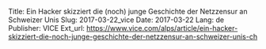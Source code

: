 Title: Ein Hacker skizziert die (noch) junge Geschichte der Netzzensur an Schweizer Unis
Slug: 2017-03-22_vice
Date: 2017-03-22
Lang: de
Publisher: VICE
Ext_url: https://www.vice.com/alps/article/ein-hacker-skizziert-die-noch-junge-geschichte-der-netzzensur-an-schweizer-unis-ch
